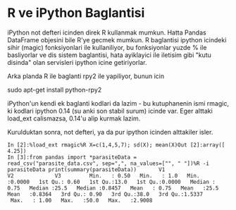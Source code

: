 # R ve iPython Baglantisi

iPython not defteri icinden direk R kullanmak mumkun. Hatta Pandas
DataFrame objesini bile R'ye gecmek mumkun. R baglantisi ipython
icindeki sihir (magic) fonksiyonlari ile kullaniliyor, bu fonksiyonlar
yuzde % ile basliyorlar ve dis sistem baglantisi, hata ayiklayici ile
iletisim gibi "kutu disinda" olan servisleri ipython icine
getiriyorlar.

Arka planda R ile baglanti rpy2 ile yapiliyor, bunun icin

sudo apt-get install python-rpy2

iPython'un kendi ek baglanti kodlari da lazim - bu kutuphanenin ismi
rmagic, ki kodlari ipython 0.14 (su anki son stabil surum) icinde
var. Eger alttaki load_ext calismazsa, 0.14'u alip kurmak lazim.

Kurulduktan sonra, not defteri, ya da pur ipython icinden alttakiler
isler.

```
In [2]:%load_ext rmagic%R X=c(1,4,5,7); sd(X); mean(X)Out [2]:array([ 4.25])
In [3]:from pandas import *parasiteData = read_csv("parasite_data.csv", sep=",", na_values=["", " "])%R -i parasiteData print(summary(parasiteData))       V1              V2             V3         Min.   : 0.50   Min.   : 1.0   Min.   :0.0000   1st Qu.: 0.60   1st Qu.:13.0   1st Qu.:0.0000   Median : 0.75   Median :25.5   Median :0.8457   Mean   : 0.75   Mean   :25.5   Mean   :0.8364   3rd Qu.: 0.90   3rd Qu.:38.0   3rd Qu.:1.5337   Max.   : 1.00   Max.   :50.0   Max.   :2.9008  
```




